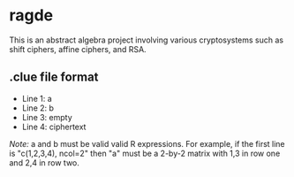 # ragde
This is an abstract algebra project involving various cryptosystems such as shift ciphers, affine ciphers, and RSA.

## .clue file format

+ Line 1: a
+ Line 2: b
+ Line 3: empty
+ Line 4: ciphertext

*Note:* a and b must be valid valid R expressions. For example, if the first line is "c(1,2,3,4), ncol=2" then "a" must be a 2-by-2 matrix with 1,3 in row one and 2,4 in row two.
